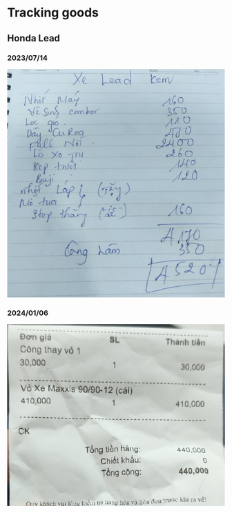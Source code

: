 # Tracking goods

## Honda Lead

### 2023/07/14

![2023/07/14](assets/20240108.143552.jpg)

### 2024/01/06

![2024/01/06](assets/20240108.143603.jpg)
